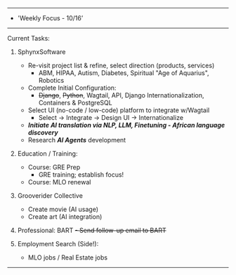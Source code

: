
*********************************************************************
*	'Weekly Focus - 10/16’
*********************************************************************
Current Tasks:

1) SphynxSoftware
	- Re-visit project list & refine, select direction (products, services)
		- ABM, HIPAA, Autism, Diabetes, Spiritual "Age of Aquarius", Robotics
	- Complete Initial Configuration:
		- ~~Django~~, ~~Python~~, Wagtail, API, Django Internationalization, Containers & PostgreSQL
	- Select UI (no-code / low-code) platform to integrate w/Wagtail
		- Select -> Integrate -> Design UI -> Internationalize
	- ***Initiate AI translation via NLP, LLM, Finetuning - African language discovery***
	- Research ***AI Agents*** development

2) Education / Training:
	- Course: GRE Prep
		* GRE training; establish focus!
	- Course: MLO renewal

3) Grooverider Collective
	- Create movie (AI usage)
	- Create art (AI integration)

4) Professional: BART
	~~- Send follow-up email to BART~~
	
5) Employment Search (Side!):
	- MLO jobs / Real Estate jobs


*********************************************************************

